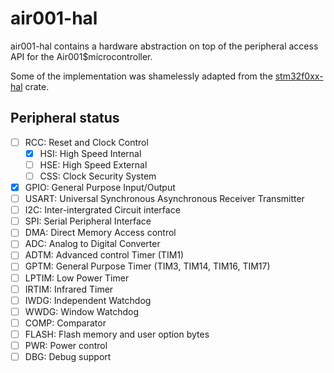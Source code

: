# air001-hal

air001-hal contains a hardware abstraction on top of the peripheral access API for the Air001$microcontroller.

Some of the implementation was shamelessly adapted from the [stm32f0xx-hal](https://github.com/stm32-rs/stm32f0xx-hal) crate.

##  Peripheral status

- [ ] RCC: Reset and Clock Control
  - [x] HSI: High Speed Internal
  - [ ] HSE: High Speed External
  - [ ] CSS: Clock Security System
- [x] GPIO: General Purpose Input/Output
- [ ] USART: Universal Synchronous Asynchronous Receiver Transmitter
- [ ] I2C: Inter-intergrated Circuit interface
- [ ] SPI: Serial Peripheral Interface
- [ ] DMA: Direct Memory Access control
- [ ] ADC: Analog to Digital Converter
- [ ] ADTM: Advanced control Timer (TIM1)
- [ ] GPTM: General Purpose Timer (TIM3, TIM14, TIM16, TIM17)
- [ ] LPTIM: Low Power Timer
- [ ] IRTIM: Infrared Timer
- [ ] IWDG: Independent Watchdog
- [ ] WWDG: Window Watchdog
- [ ] COMP: Comparator
- [ ] FLASH: Flash memory and user option bytes
- [ ] PWR: Power control
- [ ] DBG: Debug support
